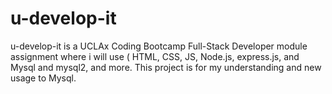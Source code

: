 # u-develop-it
u-develop-it is a UCLAx Coding Bootcamp Full-Stack Developer module assignment where i will use ( HTML, CSS, JS, Node.js, express.js, and Mysql and mysql2, and more. This project is for my understanding and new usage to Mysql.
